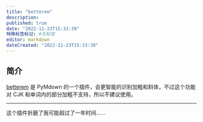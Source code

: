 ```yaml
---
title: "betterem"
description:
published: true
date: "2022-11-23T15:33:39"
特殊标签标记: #无标签
editor: markdown
dateCreated: "2022-11-23T15:33:39"
---
```


## 简介

[betterem][] 是 PyMdown 的一个插件，会更智能的识别加粗和斜体，不过这个功能对 CJK 和单词内的部分加粗不支持，所以不建议使用。

[betterem]: https://facelessuser.github.io/pymdown-extensions/extensions/betterem/

---

这个插件折磨了我可能超过了一年时间……

